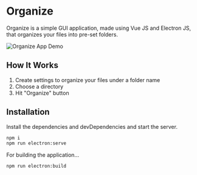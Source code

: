 # Organize

Organize is a simple GUI application, made using Vue JS and Electron JS, that organizes your files into pre-set folders.

![Organize App Demo](https://res.cloudinary.com/dnoibyqq2/image/upload/v1636438880/organize-app-demo.gif)

## How It Works

1. Create settings to organize your files under a folder name
2. Choose a directory
3. Hit "Organize" button

## Installation

Install the dependencies and devDependencies and start the server.

```sh
npm i
npm run electron:serve
```

For building the application...

```sh
npm run electron:build
```
